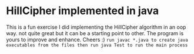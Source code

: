 # HillCipher implemented in java
This is a fun exercise I did implementing the HillCipher algorithm in an oop way. not quite great but it can be a starting point 
to other. The program is yours to improve and enhance. Cheers :)
`run javac *.java to create java executables from the files then run java Test to run the main process`
